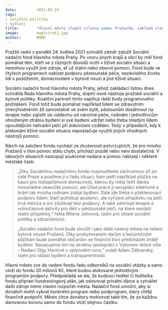 ```yaml
---
date:         2021-05-24
tags:         
- sociální-politika
- bydlení
title:        "Hlavní město zlepší cílenou pomoc Pražanům, zakládá vlastní sociální nadační fond"
image: 	      magistrat2.jpg
author:       MHMP
---
```


Pražští radní v pondělí 24. května 2021 schválili záměr založit Sociální nadační fond hlavního města Prahy. Po vzoru jiných krajů a obcí by měl fond pomáhat těm, kteří se z různých důvodů ocitli v tíživé sociální situaci a nemohou využít jiné zdroje, ať už státní nebo obecní pomoci. Fond bude ve čtyřech programech nabízet podporu pěstounské péče, nezávislého života lidí s postižením, domácnostem v bytové nouzi a jiné tíživé situaci.

Sociální nadační fond hlavního města Prahy, jehož zakládací listinu dnes schválila Rada hlavního města Prahy, doplní nové nástroje pražské sociální a bytové politiky. Koaliční partneři tímto naplňují další body programového prohlášení. Fond totiž bude pomáhat například lidem se zdravotním znevýhodněním žít samostatně ve svém bytě, pěstounům dosáhnout na terapie nebo zajistit víc oddechu od náročné péče, rodinám i jednotlivcům ohroženým ztrátou bydlení si své bydlení udržet nebo třeba mladým lidem opouštějícím náhradní péči při dokončení vzdělání. Tedy v případech, kdy k překonání tíživé sociální situace nepostačuje využití jiných vhodných nástrojů pomoci.

Návrh na založení fondu vychází ze zkušeností potvrzujících, že pro mnoho Pražanů v tísni pomoc státu chybí, přichází pozdě nebo není dostatečná. V takových situacích nastupují soukromé nadace a pomoc nabízejí i některé městské části. 

> „Díky Sociálnímu nadačnímu fondu rozprostřeme záchrannou síť po celé Praze a posílíme ji o řadu situací, kam patří například půjčka na kauci pro nízkopříjmové domácnosti, kterou by měla řešit dávka mimořádné okamžité pomoci, ale Úřad práce ji nevyplácí efektivně a brání tak mnoha rodinám získat bydlení. Dále jde třeba o překlenovací podporu lidem, kteří potřebují asistenci, ale vyřízení příspěvku na péči trvá měsíce a oni zůstávají bez podpory. A také zahrnuje terapie a volnočasové aktivity pro děti v pěstounské péči, na které nestačí státní příspěvky,“ řekla Milena Johnová, radní pro oblast sociální politiky a zdravotnictví.

> „Sociální nadační fond bude sloužit i jako další nástroj města na řešení bytové nouze Pražanů. Díky poskytovaným darům a bezúročným půjčkám bude pomáhat občanům ve finanční tísni předcházet ztrátě bydlení. Navazujeme tím na skvělou spolupráci s Výborem dobré vůle – Nadací Olgy Havlové v uplynulém roce,“ uvádí Adam Zábranský, radní pro oblast bydlení a transparentnosti.  

Hlavní město zve do vedení fondu řadu odborníků na sociální otázky a samo vloží do fondu 20 milionů Kč, které budou alokované jednotlivým programům podpory. Předpokládá se ale, že budoucí ředitel či ředitelka fondu připraví fundraisingový plán, jak oslovovat privátní dárce a vytvářet další zdroje mimo vlastní rozpočet města. Nadační fond umožní, aby si donátoři mohli vybrat  konkrétní program nebo podprogram, který chtějí finančně podpořit. Město chce donátory motivovat také tím, že za každou darovanou korunu samo do fondu vloží stejnou částku.
